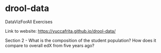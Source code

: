 # drool-data
DataVizForAll Exercises

Link to website: https://yuccafrita.github.io/drool-data/

Section 2 - What is the composition of the student population?  How does it compare to overall edX from five years ago?
